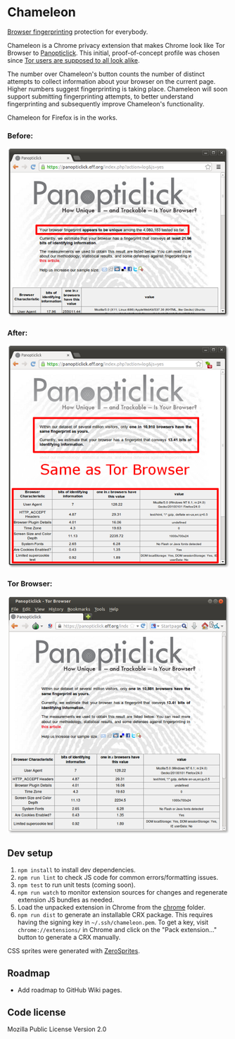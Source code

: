 # Chameleon

[Browser fingerprinting](http://akademie.dw.de/digitalsafety/your-browsers-fingerprints-and-how-to-reduce-them/) protection for everybody.

Chameleon is a Chrome privacy extension that makes Chrome look like Tor Browser to [Panopticlick](https://panopticlick.eff.org/). This initial, proof-of-concept profile was chosen since [Tor users are supposed to all look alike](https://www.torproject.org/projects/torbrowser/design/#fingerprinting-linkability).

The number over Chameleon's button counts the number of distinct attempts to collect information about your browser on the current page. Higher numbers suggest fingerprinting is taking place. Chameleon will soon support submitting fingerprinting attempts, to better understand fingerprinting and subsequently improve Chameleon's functionality.

Chameleon for Firefox is in the works.

### Before:

!["before" screenshot](images/before.png)

### After:

!["after" screenshot](images/after.png)

### Tor Browser:

![Tor Browser screenshot](images/tor.png)


## Dev setup

1. `npm install` to install dev dependencies.
2. `npm run lint` to check JS code for common errors/formatting issues.
3. `npm test` to run unit tests (coming soon).
4. `npm run watch` to monitor extension sources for changes and regenerate extension JS bundles as needed.
5. Load the unpacked extension in Chrome from the [chrome](chrome/) folder.
6. `npm run dist` to generate an installable CRX package. This requires having the signing key in `~/.ssh/chameleon.pem`. To get a key, visit `chrome://extensions/` in Chrome and click on the "Pack extension..." button to generate a CRX manually.

CSS sprites were generated with [ZeroSprites](http://zerosprites.com/).


## Roadmap

- Add roadmap to GitHub Wiki pages.


## Code license

Mozilla Public License Version 2.0
